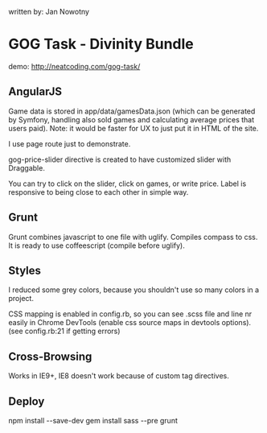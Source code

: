 written by: Jan Nowotny
<h1>GOG Task - Divinity Bundle</h1>

demo: http://neatcoding.com/gog-task/


<h2>AngularJS</h2>

Game data is stored in app/data/gamesData.json (which can be generated by Symfony, handling also sold games and calculating average prices that users paid).
Note: it would be faster for UX to just put it in HTML of the site.

I use page route just to demonstrate.

gog-price-slider directive is created to have customized slider with Draggable.

You can try to click on the slider, click on games, or write price. Label is responsive to being close to each other in simple way.


<h2>Grunt</h2>

Grunt combines javascript to one file with uglify.
Compiles compass to css.
It is ready to use coffeescript (compile before uglify).


<h2>Styles</h2>

I reduced some grey colors, because you shouldn't use so many colors in a project.

CSS mapping is enabled in config.rb, so you can see .scss file and line nr easily in Chrome DevTools (enable css source maps in devtools options). (see config.rb:21 if getting errors)


<h2>Cross-Browsing</h2>

Works in IE9+, IE8 doesn't work because of custom tag directives.


<h2>Deploy</h2>

npm install --save-dev
gem install sass --pre
grunt
